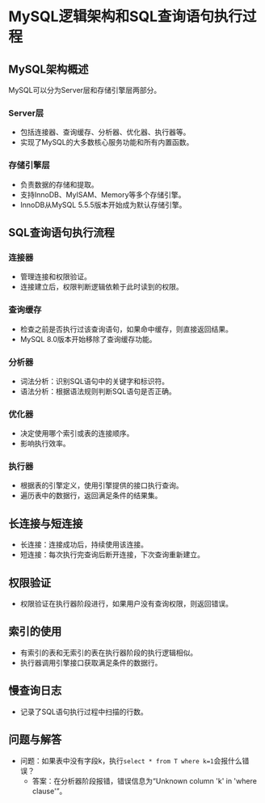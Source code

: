 # MySQL逻辑架构和SQL查询语句执行过程

## MySQL架构概述

MySQL可以分为Server层和存储引擎层两部分。

### Server层

- 包括连接器、查询缓存、分析器、优化器、执行器等。
- 实现了MySQL的大多数核心服务功能和所有内置函数。

### 存储引擎层

- 负责数据的存储和提取。
- 支持InnoDB、MyISAM、Memory等多个存储引擎。
- InnoDB从MySQL 5.5.5版本开始成为默认存储引擎。

## SQL查询语句执行流程

### 连接器

- 管理连接和权限验证。
- 连接建立后，权限判断逻辑依赖于此时读到的权限。

### 查询缓存

- 检查之前是否执行过该查询语句，如果命中缓存，则直接返回结果。
- MySQL 8.0版本开始移除了查询缓存功能。

### 分析器

- 词法分析：识别SQL语句中的关键字和标识符。
- 语法分析：根据语法规则判断SQL语句是否正确。

### 优化器

- 决定使用哪个索引或表的连接顺序。
- 影响执行效率。

### 执行器

- 根据表的引擎定义，使用引擎提供的接口执行查询。
- 遍历表中的数据行，返回满足条件的结果集。

## 长连接与短连接

- 长连接：连接成功后，持续使用该连接。
- 短连接：每次执行完查询后断开连接，下次查询重新建立。

## 权限验证

- 权限验证在执行器阶段进行，如果用户没有查询权限，则返回错误。

## 索引的使用

- 有索引的表和无索引的表在执行器阶段的执行逻辑相似。
- 执行器调用引擎接口获取满足条件的数据行。

## 慢查询日志

- 记录了SQL语句执行过程中扫描的行数。

## 问题与解答

- 问题：如果表中没有字段k，执行`select * from T where k=1`会报什么错误？
  - 答案：在分析器阶段报错，错误信息为“Unknown column 'k' in 'where clause'”。
